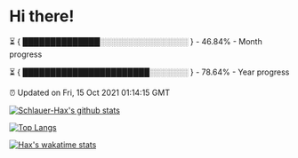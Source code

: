 # Hi there!

⏳ { ██████████████░░░░░░░░░░░░░░░░ } - 46.84% - Month progress

⏳ { ███████████████████████░░░░░░░ } - 78.64% - Year progress

⏰ Updated on Fri, 15 Oct 2021 01:14:15 GMT


[![Schlauer-Hax's github stats](https://github-readme-stats.vercel.app/api?username=Schlauer-Hax&show_icons=true&theme=dark&count_private=true)](https://github.com/Schlauer-Hax)


[![Top Langs](https://github-readme-stats.vercel.app/api/top-langs/?username=Schlauer-Hax&layout=compact&theme=dark)](https://github.com/Schlauer-Hax?tab=repositories)


[![Hax's wakatime stats](https://github-readme-stats.vercel.app/api/wakatime?username=Hax&theme=dark)](https://wakatime.com/@Hax)

